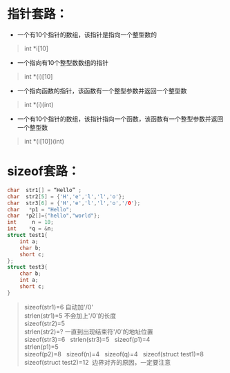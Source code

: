 # 指针套路：
* 一个有10个指针的数组，该指针是指向一个整型数的
> int *i[10]  
* 一个指向有10个整型数数组的指针
> int *(i)[10]  
* 一个指向函数的指针，该函数有一个整型参数并返回一个整型数
> int *(i)(int)  
* 一个有10个指针的数组，该指针指向一个函数，该函数有一个整型参数并返回一个整型数
>  int *(i[10])(int)

# sizeof套路：
```c
char  str1[] = “Hello” ;
char  str2[5] = {'H','e','l','l','o'};
char  str3[6] = {'H','e','l','l','o','/0'};
char   *p1 = "Hello";
char  *p2[]={"hello","world"}; 
int     n = 10;
int    *q = &n;
struct test1{
    int a;
    char b;
    short c;
};
struct test3{
    char b;
    int a;
    short c;
}
```
> sizeof(str1)=6 自动加'/0'  
> strlen(str1)=5 不会加上'/0'的长度  
> sizeof(str2)=5  
> strlen(str2)=? 一直到出现结束符'/0'的地址位置  
> sizeof(str3)=6  
> strlen(str3)=5  
> sizeof(p1)=4  
> strlen(p1)=5  
> sizeof(p2)=8  
> sizeof(n)=4  
> sizeof(q)=4  
> sizeof(struct test1)=8  
> sizeof(struct test2)=12  边界对齐的原因，一定要注意


